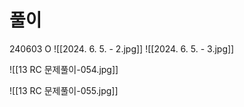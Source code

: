 # 풀이

240603 O 
![[2024. 6. 5. - 2.jpg]]
![[2024. 6. 5. - 3.jpg]]

![[13 RC 문제풀이-054.jpg]]

![[13 RC 문제풀이-055.jpg]]